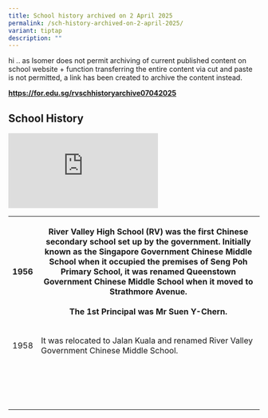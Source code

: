 ```yaml
---
title: School history archived on 2 April 2025
permalink: /sch-history-archived-on-2-april-2025/
variant: tiptap
description: ""
---
```

<p>hi .. as Isomer does not permit archiving of current published content
on school website + function transferring the entire content via cut and
paste is not permitted, a link has been created to archive the content
instead.</p>
<p><strong><a href="https://for.edu.sg/rvschhistoryarchive07042025" rel="noopener noreferrer nofollow" target="_blank">https://for.edu.sg/rvschhistoryarchive07042025</a></strong>
</p>
<h2>School History</h2>
<div class="iframe-wrapper">
<iframe allowfullscreen="true" frameborder="0" src="https://www.youtube.com/embed/1qgJ7PFiRaY"></iframe>
</div>
<table style="minWidth: 50px">
<colgroup>
<col>
<col>
</colgroup>
<tbody>
<tr>
<th rowspan="1" colspan="1">
<p>1956</p>
</th>
<th rowspan="1" colspan="1">
<p>River Valley High School (RV) was the first Chinese secondary school set
up by the government. Initially known as the Singapore Government Chinese
Middle School when it occupied the premises of Seng Poh Primary School,
it was renamed Queenstown Government Chinese Middle School when it moved
to Strathmore Avenue.
<br>
<br>The 1st Principal was Mr Suen Y-Chern.</p>
</th>
</tr>
<tr>
<td rowspan="1" colspan="1">
<p>1958</p>
</td>
<td rowspan="1" colspan="1">
<p>It was relocated to Jalan Kuala and renamed River Valley Government Chinese
Middle School.</p>
</td>
</tr>
<tr>
<td rowspan="1" colspan="1">
<p></p>
</td>
<td rowspan="1" colspan="1">
<p></p>
</td>
</tr>
<tr>
<td rowspan="1" colspan="1">
<p></p>
</td>
<td rowspan="1" colspan="1">
<p></p>
</td>
</tr>
<tr>
<td rowspan="1" colspan="1">
<p></p>
</td>
<td rowspan="1" colspan="1">
<p></p>
</td>
</tr>
<tr>
<td rowspan="1" colspan="1">
<p></p>
</td>
<td rowspan="1" colspan="1">
<p></p>
</td>
</tr>
</tbody>
</table>
<p></p>
